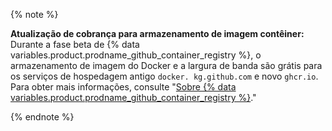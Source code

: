 {% note %}

**Atualização de cobrança para armazenamento de imagem contêiner:** Durante a fase beta de {% data variables.product.prodname_github_container_registry %}, o armazenamento de imagem do Docker e a largura de banda são grátis para os serviços de hospedagem antigo `docker. kg.github.com` e novo `ghcr.io`. Para obter mais informações, consulte "[Sobre {% data variables.product.prodname_github_container_registry %}](/packages/guides/about-github-container-registry)."

{% endnote %}
